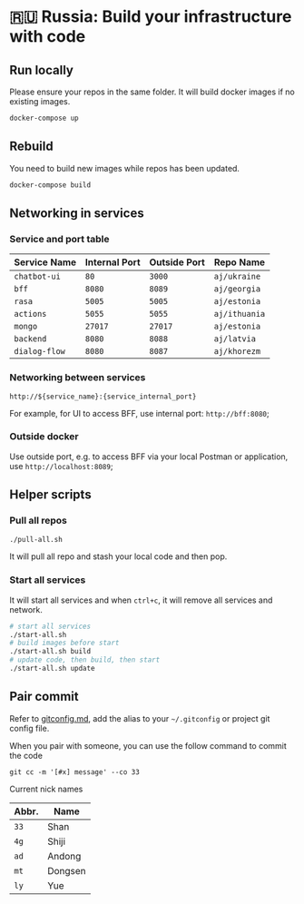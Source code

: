 # 🇷🇺 Russia: Build your infrastructure with code

## Run locally
Please ensure your repos in the same folder. It will build docker images if no existing images.

```bash
docker-compose up
```

## Rebuild
You need to build new images while repos has been updated.

```bash
docker-compose build
```

## Networking in services

### Service and port table

| Service Name | Internal Port | Outside Port | Repo Name |
|---|---|---|---|
| `chatbot-ui` | `80` | `3000` | `aj/ukraine` |
| `bff` | `8080` | `8089` | `aj/georgia` |
| `rasa` | `5005` | `5005` | `aj/estonia` |
| `actions` | `5055` | `5055` | `aj/ithuania` |
| `mongo` | `27017` | `27017` | `aj/estonia` |
| `backend` | `8080` | `8088` | `aj/latvia` |
| `dialog-flow` | `8080` | `8087` | `aj/khorezm` |

### Networking between services

`http://${service_name}:{service_internal_port}`

For example, for UI to access BFF, use internal port: `http://bff:8080`;

### Outside docker
Use outside port, e.g. to access BFF via your local Postman or application, use `http://localhost:8089`;


## Helper scripts

### Pull all repos

```bash
./pull-all.sh
```

It will pull all repo and stash your local code and then pop.

### Start all services

It will start all services and when `ctrl+c`, it will remove all services and network.

```bash
# start all services
./start-all.sh
# build images before start
./start-all.sh build
# update code, then build, then start
./start-all.sh update
```

## Pair commit
Refer to [gitconfig.md](./gitconfig.md), add the alias to your `~/.gitconfig` or project git config file.

When you pair with someone, you can use the follow command to commit the code

```
git cc -m '[#x] message' --co 33
```

Current nick names

| Abbr. | Name |
|---|---|
| `33` | Shan |
| `4g` | Shiji |
| `ad` | Andong |
| `mt` | Dongsen |
| `ly` | Yue |
